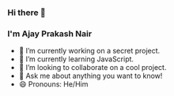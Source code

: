 ### Hi there 👋
### I'm Ajay Prakash Nair

- 🔭 I’m currently working on a secret project.
- 🌱 I’m currently learning JavaScript.
- 👯 I’m looking to collaborate on a cool project.
- 💬 Ask me about anything you want to know!
- 😄 Pronouns: He/Him


